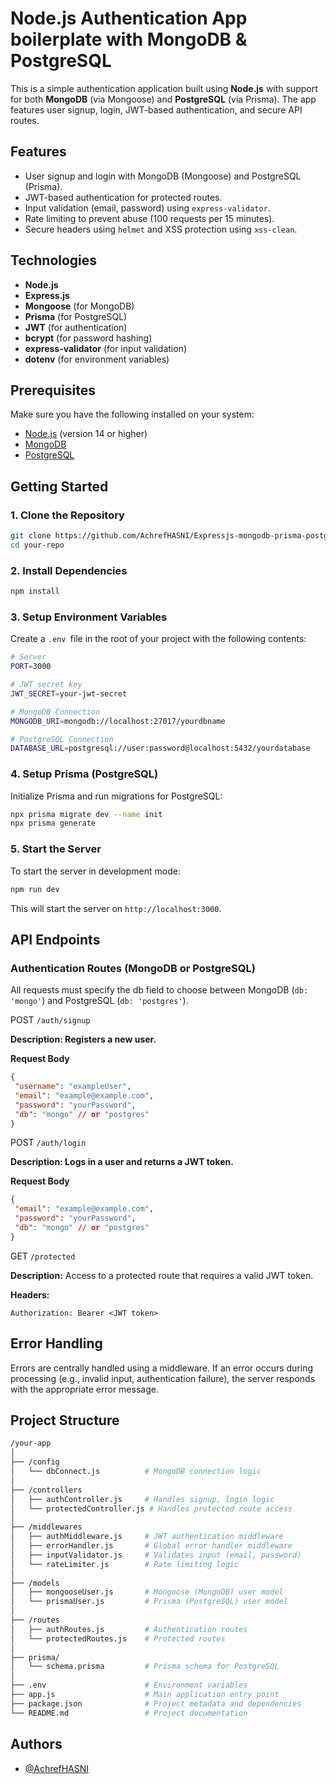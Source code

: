 # Node.js Authentication App boilerplate with MongoDB & PostgreSQL

This is a simple authentication application built using **Node.js** with support for both **MongoDB** (via Mongoose) and **PostgreSQL** (via Prisma). The app features user signup, login, JWT-based authentication, and secure API routes.

## Features

- User signup and login with MongoDB (Mongoose) and PostgreSQL (Prisma).
- JWT-based authentication for protected routes.
- Input validation (email, password) using `express-validator`.
- Rate limiting to prevent abuse (100 requests per 15 minutes).
- Secure headers using `helmet` and XSS protection using `xss-clean`.

## Technologies

- **Node.js**
- **Express.js**
- **Mongoose** (for MongoDB)
- **Prisma** (for PostgreSQL)
- **JWT** (for authentication)
- **bcrypt** (for password hashing)
- **express-validator** (for input validation)
- **dotenv** (for environment variables)

## Prerequisites

Make sure you have the following installed on your system:

- [Node.js](https://nodejs.org/) (version 14 or higher)
- [MongoDB](https://www.mongodb.com/)
- [PostgreSQL](https://www.postgresql.org/)

## Getting Started

### 1. Clone the Repository
```bash
git clone https://github.com/AchrefHASNI/Expressjs-mongodb-prisma-postgresql-auth-boilerplate.git
cd your-repo
```

### 2. Install Dependencies

```bash
npm install
```

### 3. Setup Environment Variables
Create a ``` .env  ```file in the root of your project with the following contents:
```bash
# Server
PORT=3000

# JWT secret key
JWT_SECRET=your-jwt-secret

# MongoDB Connection
MONGODB_URI=mongodb://localhost:27017/yourdbname

# PostgreSQL Connection
DATABASE_URL=postgresql://user:password@localhost:5432/yourdatabase

```

### 4. Setup Prisma (PostgreSQL)
Initialize Prisma and run migrations for PostgreSQL:
```bash
npx prisma migrate dev --name init
npx prisma generate

```

### 5. Start the Server
To start the server in development mode:
```bash
npm run dev

```

This will start the server on ``` http://localhost:3000 ```.

## API Endpoints
### Authentication Routes (MongoDB or PostgreSQL)
All requests must specify the db field to choose between MongoDB (```db: 'mongo'```) and PostgreSQL (```db: 'postgres'```).

POST  ```/auth/signup```

 **Description: Registers a new user.** 

 **Request Body**
 ```json
 {
  "username": "exampleUser",
  "email": "example@example.com",
  "password": "yourPassword",
  "db": "mongo" // or "postgres"
}
```

POST  ```/auth/login```

 **Description: Logs in a user and returns a JWT token.** 

 **Request Body**
 ```json
 {
  "email": "example@example.com",
  "password": "yourPassword",
  "db": "mongo" // or "postgres"
}

```

GET ```/protected``` 

**Description:** Access to a protected route that requires a valid JWT token.

**Headers:**

```Authorization: Bearer <JWT token>```

## Error Handling
Errors are centrally handled using a middleware. If an error occurs during processing (e.g., invalid input, authentication failure), the server responds with the appropriate error message.

## Project Structure

```bash
/your-app
│
├── /config
│   └── dbConnect.js          # MongoDB connection logic
│
├── /controllers
│   ├── authController.js     # Handles signup, login logic
│   └── protectedController.js # Handles protected route access
│
├── /middlewares
│   ├── authMiddleware.js     # JWT authentication middleware
│   ├── errorHandler.js       # Global error handler middleware
│   ├── inputValidator.js     # Validates input (email, password)
│   └── rateLimiter.js        # Rate limiting logic
│
├── /models
│   ├── mongooseUser.js       # Mongoose (MongoDB) user model
│   └── prismaUser.js         # Prisma (PostgreSQL) user model
│
├── /routes
│   ├── authRoutes.js         # Authentication routes
│   └── protectedRoutes.js    # Protected routes
│
├── prisma/
│   └── schema.prisma         # Prisma schema for PostgreSQL
│
├── .env                      # Environment variables
├── app.js                    # Main application entry point
├── package.json              # Project metadata and dependencies
└── README.md                 # Project documentation

```



## Authors

- [@AchrefHASNI](https://www.github.com/AchrefHASNI)
